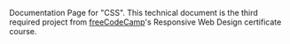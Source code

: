 Documentation Page for "CSS". This technical document is the third required project from [freeCodeCamp](https://www.freecodecamp.org/learn/2022/responsive-web-design/build-a-technical-documentation-page-project/build-a-technical-documentation-page)'s Responsive Web Design certificate course.